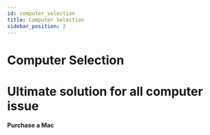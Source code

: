 ```yaml
---
id: computer_selection
title: Computer Selection
sidebar_position: 2
---
```


# Computer Selection


# Ultimate solution for all computer issue

**Purchase a Mac**
